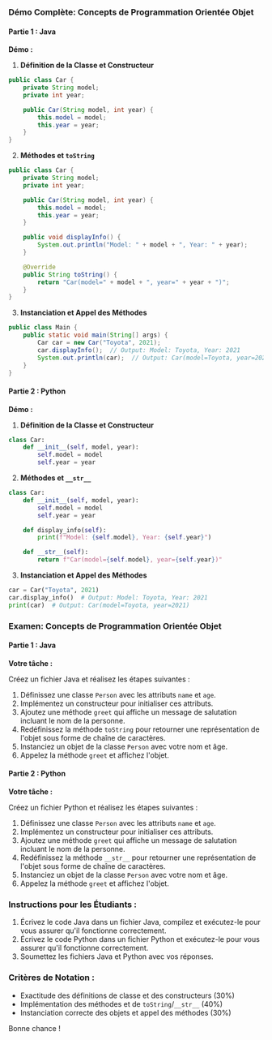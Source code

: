 ### Démo Complète: Concepts de Programmation Orientée Objet

#### Partie 1 : Java

**Démo :**

1. **Définition de la Classe et Constructeur**

```java
public class Car {
    private String model;
    private int year;

    public Car(String model, int year) {
        this.model = model;
        this.year = year;
    }
}
```

2. **Méthodes et `toString`**

```java
public class Car {
    private String model;
    private int year;

    public Car(String model, int year) {
        this.model = model;
        this.year = year;
    }

    public void displayInfo() {
        System.out.println("Model: " + model + ", Year: " + year);
    }

    @Override
    public String toString() {
        return "Car(model=" + model + ", year=" + year + ")";
    }
}
```

3. **Instanciation et Appel des Méthodes**

```java
public class Main {
    public static void main(String[] args) {
        Car car = new Car("Toyota", 2021);
        car.displayInfo();  // Output: Model: Toyota, Year: 2021
        System.out.println(car);  // Output: Car(model=Toyota, year=2021)
    }
}
```

#### Partie 2 : Python

**Démo :**

1. **Définition de la Classe et Constructeur**

```python
class Car:
    def __init__(self, model, year):
        self.model = model
        self.year = year
```

2. **Méthodes et `__str__`**

```python
class Car:
    def __init__(self, model, year):
        self.model = model
        self.year = year

    def display_info(self):
        print(f"Model: {self.model}, Year: {self.year}")

    def __str__(self):
        return f"Car(model={self.model}, year={self.year})"
```

3. **Instanciation et Appel des Méthodes**

```python
car = Car("Toyota", 2021)
car.display_info()  # Output: Model: Toyota, Year: 2021
print(car)  # Output: Car(model=Toyota, year=2021)
```

### Examen: Concepts de Programmation Orientée Objet

#### Partie 1 : Java

**Votre tâche :**

Créez un fichier Java et réalisez les étapes suivantes :

1. Définissez une classe `Person` avec les attributs `name` et `age`.
2. Implémentez un constructeur pour initialiser ces attributs.
3. Ajoutez une méthode `greet` qui affiche un message de salutation incluant le nom de la personne.
4. Redéfinissez la méthode `toString` pour retourner une représentation de l'objet sous forme de chaîne de caractères.
5. Instanciez un objet de la classe `Person` avec votre nom et âge.
6. Appelez la méthode `greet` et affichez l'objet.

#### Partie 2 : Python

**Votre tâche :**

Créez un fichier Python et réalisez les étapes suivantes :

1. Définissez une classe `Person` avec les attributs `name` et `age`.
2. Implémentez un constructeur pour initialiser ces attributs.
3. Ajoutez une méthode `greet` qui affiche un message de salutation incluant le nom de la personne.
4. Redéfinissez la méthode `__str__` pour retourner une représentation de l'objet sous forme de chaîne de caractères.
5. Instanciez un objet de la classe `Person` avec votre nom et âge.
6. Appelez la méthode `greet` et affichez l'objet.

### Instructions pour les Étudiants :

1. Écrivez le code Java dans un fichier Java, compilez et exécutez-le pour vous assurer qu'il fonctionne correctement.
2. Écrivez le code Python dans un fichier Python et exécutez-le pour vous assurer qu'il fonctionne correctement.
3. Soumettez les fichiers Java et Python avec vos réponses.

### Critères de Notation :

- Exactitude des définitions de classe et des constructeurs (30%)
- Implémentation des méthodes et de `toString`/`__str__` (40%)
- Instanciation correcte des objets et appel des méthodes (30%)

Bonne chance !
